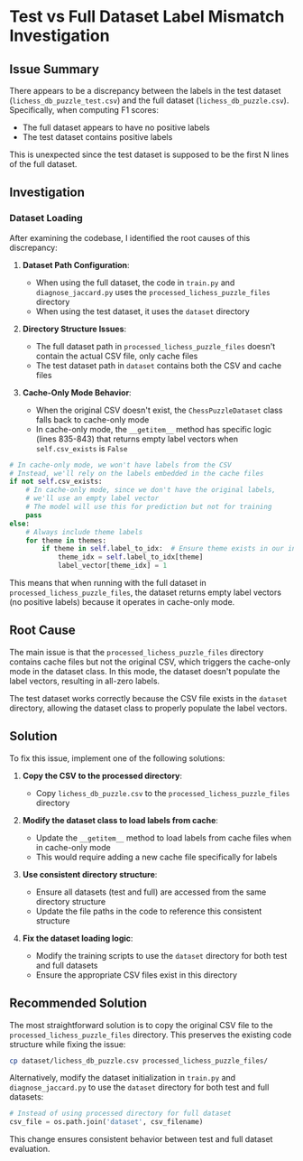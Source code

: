 # Test vs Full Dataset Label Mismatch Investigation

## Issue Summary

There appears to be a discrepancy between the labels in the test dataset (`lichess_db_puzzle_test.csv`) and the full dataset (`lichess_db_puzzle.csv`). Specifically, when computing F1 scores:
- The full dataset appears to have no positive labels
- The test dataset contains positive labels

This is unexpected since the test dataset is supposed to be the first N lines of the full dataset.

## Investigation

### Dataset Loading

After examining the codebase, I identified the root causes of this discrepancy:

1. **Dataset Path Configuration**: 
   - When using the full dataset, the code in `train.py` and `diagnose_jaccard.py` uses the `processed_lichess_puzzle_files` directory
   - When using the test dataset, it uses the `dataset` directory

2. **Directory Structure Issues**:
   - The full dataset path in `processed_lichess_puzzle_files` doesn't contain the actual CSV file, only cache files
   - The test dataset path in `dataset` contains both the CSV and cache files

3. **Cache-Only Mode Behavior**:
   - When the original CSV doesn't exist, the `ChessPuzzleDataset` class falls back to cache-only mode
   - In cache-only mode, the `__getitem__` method has specific logic (lines 835-843) that returns empty label vectors when `self.csv_exists` is `False`

```python
# In cache-only mode, we won't have labels from the CSV
# Instead, we'll rely on the labels embedded in the cache files
if not self.csv_exists:
    # In cache-only mode, since we don't have the original labels,
    # we'll use an empty label vector
    # The model will use this for prediction but not for training
    pass
else:
    # Always include theme labels
    for theme in themes:
        if theme in self.label_to_idx:  # Ensure theme exists in our index
            theme_idx = self.label_to_idx[theme]
            label_vector[theme_idx] = 1
```

This means that when running with the full dataset in `processed_lichess_puzzle_files`, the dataset returns empty label vectors (no positive labels) because it operates in cache-only mode.

## Root Cause

The main issue is that the `processed_lichess_puzzle_files` directory contains cache files but not the original CSV, which triggers the cache-only mode in the dataset class. In this mode, the dataset doesn't populate the label vectors, resulting in all-zero labels.

The test dataset works correctly because the CSV file exists in the `dataset` directory, allowing the dataset class to properly populate the label vectors.

## Solution

To fix this issue, implement one of the following solutions:

1. **Copy the CSV to the processed directory**:
   - Copy `lichess_db_puzzle.csv` to the `processed_lichess_puzzle_files` directory

2. **Modify the dataset class to load labels from cache**:
   - Update the `__getitem__` method to load labels from cache files when in cache-only mode
   - This would require adding a new cache file specifically for labels

3. **Use consistent directory structure**:
   - Ensure all datasets (test and full) are accessed from the same directory structure
   - Update the file paths in the code to reference this consistent structure

4. **Fix the dataset loading logic**:
   - Modify the training scripts to use the `dataset` directory for both test and full datasets
   - Ensure the appropriate CSV files exist in this directory

## Recommended Solution

The most straightforward solution is to copy the original CSV file to the `processed_lichess_puzzle_files` directory. This preserves the existing code structure while fixing the issue:

```bash
cp dataset/lichess_db_puzzle.csv processed_lichess_puzzle_files/
```

Alternatively, modify the dataset initialization in `train.py` and `diagnose_jaccard.py` to use the `dataset` directory for both test and full datasets:

```python
# Instead of using processed directory for full dataset
csv_file = os.path.join('dataset', csv_filename)
```

This change ensures consistent behavior between test and full dataset evaluation.
